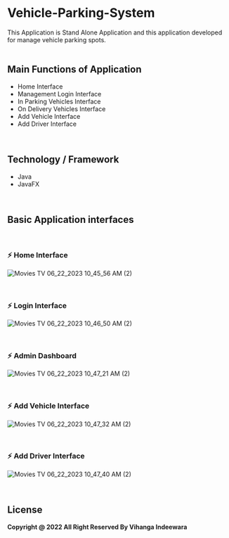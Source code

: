 # Vehicle-Parking-System
This Application is Stand Alone Application and this application developed for manage vehicle parking spots.
<br>
<br>
<h2>Main Functions of Application</h2>
<ul>
    <li>Home Interface</li>
    <li>Management Login Interface</li>
    <li>In Parking Vehicles Interface</li>
    <li>On Delivery Vehicles Interface</li>
    <li>Add Vehicle Interface</li>
    <li>Add Driver Interface</li>
</ul>
<br>
<h2>Technology / Framework</h2>
<ul>
    <li>Java</li>
    <li>JavaFX</li>
</ul>
<br>
<h2>Basic Application interfaces</h2>
<br>
<h3>⚡ Home Interface</h3>

![Movies   TV 06_22_2023 10_45_56 AM (2)](https://github.com/VihangaIndeewara/Vehicle-Parking-System/assets/101233779/aa2be7f0-7677-425b-822a-96bb8b6d0d3c)

<br>
<h3>⚡ Login Interface</h3>

![Movies   TV 06_22_2023 10_46_50 AM (2)](https://github.com/VihangaIndeewara/Vehicle-Parking-System/assets/101233779/48d87d24-6b3a-4d05-b3bf-904be4af6ad7)

<br>
<h3>⚡ Admin Dashboard</h3>

![Movies   TV 06_22_2023 10_47_21 AM (2)](https://github.com/VihangaIndeewara/Vehicle-Parking-System/assets/101233779/9052106f-cd4c-4178-8d34-fe13b32e0253)

<br>
<h3>⚡ Add Vehicle Interface</h3>

![Movies   TV 06_22_2023 10_47_32 AM (2)](https://github.com/VihangaIndeewara/Vehicle-Parking-System/assets/101233779/51761dde-b4a8-4f84-9516-564eece91412)

<br>
<h3>⚡ Add Driver Interface</h3>

![Movies   TV 06_22_2023 10_47_40 AM (2)](https://github.com/VihangaIndeewara/Vehicle-Parking-System/assets/101233779/c95eb0ab-f1f8-4e20-8004-c901b4777170)

<br>
<h2>License</h2>
<b>Copyright @ 2022 All Right Reserved By Vihanga Indeewara</b>

